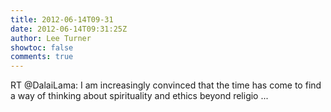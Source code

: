 ```yaml
---
title: 2012-06-14T09-31
date: 2012-06-14T09:31:25Z
author: Lee Turner
showtoc: false
comments: true
---
```


RT @DalaiLama: I am increasingly convinced that the time has come to find a way of thinking about spirituality and ethics beyond religio ...

